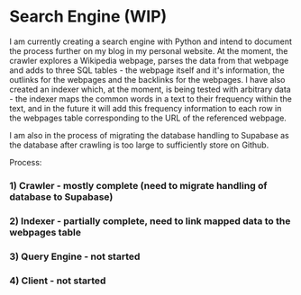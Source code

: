 # Search Engine (WIP)

I am currently creating a search engine with Python and intend to document the process further on my blog in my personal website. At the moment, the crawler explores a Wikipedia webpage, parses the data from that webpage and adds to three SQL tables - the webpage itself and it's information, the outlinks for the webpages and the backlinks for the webpages. I have also created an indexer which, at the moment, is being tested with arbitrary data - the indexer maps the common words in a text to their frequency within the text, and in the future it will add this frequency information to each row in the webpages table corresponding to the URL of the referenced webpage. 

I am also in the process of migrating the database handling to Supabase as the database after crawling is too large to sufficiently store on Github.

Process:
### 1) Crawler - mostly complete (need to migrate handling of database to Supabase)
### 2) Indexer - partially complete, need to link mapped data to the webpages table
### 3) Query Engine - not started
### 4) Client - not started
